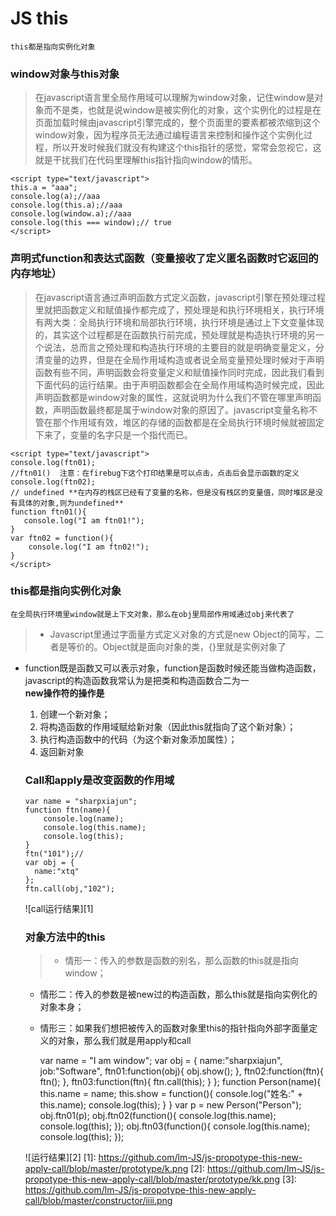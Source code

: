 # JS this
    this都是指向实例化对象
### window对象与this对象
> 在javascript语言里全局作用域可以理解为window对象，记住window是对象而不是类，也就是说window是被实例化的对象，这个实例化的过程是在页面加载时候由javascript引擎完成的，整个页面里的要素都被浓缩到这个window对象，因为程序员无法通过编程语言来控制和操作这个实例化过程，所以开发时候我们就没有构建这个this指针的感觉，常常会忽视它，这就是干扰我们在代码里理解this指针指向window的情形。

    <script type="text/javascript">
    this.a = "aaa";
    console.log(a);//aaa
    console.log(this.a);//aaa
    console.log(window.a);//aaa
    console.log(this === window);// true
    </script>

### 声明式function和表达式函数（变量接收了定义匿名函数时它返回的内存地址）
> 在javascript语言通过声明函数方式定义函数，javascript引擎在预处理过程里就把函数定义和赋值操作都完成了，预处理是和执行环境相关，执行环境有两大类：全局执行环境和局部执行环境，执行环境是通过上下文变量体现的，其实这个过程都是在函数执行前完成，预处理就是构造执行环境的另一个说法，总而言之预处理和构造执行环境的主要目的就是明确变量定义，分清变量的边界，但是在全局作用域构造或者说全局变量预处理时候对于声明函数有些不同，声明函数会将变量定义和赋值操作同时完成，因此我们看到下面代码的运行结果。由于声明函数都会在全局作用域构造时候完成，因此声明函数都是window对象的属性，这就说明为什么我们不管在哪里声明函数，声明函数最终都是属于window对象的原因了。javascript变量名称不管在那个作用域有效，堆区的存储的函数都是在全局执行环境时候就被固定下来了，变量的名字只是一个指代而已。

    <script type="text/javascript">
    console.log(ftn01);
    //ftn01()  注意：在firebug下这个打印结果是可以点击，点击后会显示函数的定义
    console.log(ftn02); 
    // undefined **在内存的栈区已经有了变量的名称，但是没有栈区的变量值，同时堆区是没有具体的对象,则为undefined**
    function ftn01(){
       console.log("I am ftn01!");
    }
    var ftn02 = function(){
        console.log("I am ftn02!");
    }
    </script>
### this都是指向实例化对象
    在全局执行环境里window就是上下文对象，那么在obj里局部作用域通过obj来代表了
> * Javascript里通过字面量方式定义对象的方式是new Object的简写，二者是等价的。Object就是面向对象的类，{}里就是实例对象了
* function既是函数又可以表示对象，function是函数时候还能当做构造函数，javascript的构造函数我常认为是把类和构造函数合二为一  
     **new操作符的操作是**
     1. 创建一个新对象；
     2. 将构造函数的作用域赋给新对象（因此this就指向了这个新对象）；
     3. 执行构造函数中的代码（为这个新对象添加属性）；
     4. 返回新对象

    <script type="text/javascript">
    var obj = {
        name:"sharpxiajun",
        job:"Software",
        show:function(){
            console.log("Name:" + this.name + ";Job:" + this.job);
            console.log(this);
    // Object { name="sharpxiajun", job="Software", show=function()}
        }
    };
    obj.show();//Name:sharpxiajun;Job:Software
    function Person(name,sex,age,job){
        this.name = name;
        this.sex = sex;
        this.age = age;
        this.job = job;
        this.showPerson = function(){
            console.log("姓名:" + this.name);
            console.log("性别:" + this.sex);
            console.log("年龄:" + this.age);
            console.log("工作:" + this.job);
            console.log(this);
            // Person { name="马云", sex="男", age=46, 更多...}
        }
    }
    var person = new Person("马云", "男", 46, "董事长");
    person.showPerson();
</script>

### Call和apply是改变函数的作用域

    var name = "sharpxiajun";
    function ftn(name){
        console.log(name);
        console.log(this.name);
        console.log(this);
    }
    ftn("101");//
    var obj = {
      name:"xtq"
    };
    ftn.call(obj,"102");

![call运行结果][1]

### 对象方法中的this
> * 情形一：传入的参数是函数的别名，那么函数的this就是指向window；
 * 情形二：传入的参数是被new过的构造函数，那么this就是指向实例化的对象本身；
 * 情形三：如果我们想把被传入的函数对象里this的指针指向外部字面量定义的对象，那么我们就是用apply和call
 
    var name = "I am window";
    var obj = {
        name:"sharpxiajun",
        job:"Software",
        ftn01:function(obj){
            obj.show();
        },
        ftn02:function(ftn){
            ftn();
        },
        ftn03:function(ftn){
            ftn.call(this);
        }
    };
    function Person(name){
        this.name = name;
        this.show = function(){
            console.log("姓名:" + this.name);
            console.log(this);
        }
    }
    var p = new Person("Person");
    obj.ftn01(p);
    obj.ftn02(function(){
       console.log(this.name);
       console.log(this);
    });
    obj.ftn03(function(){
        console.log(this.name);
        console.log(this);
    }); 
    
![运行结果][2]
[1]: https://github.com/lm-JS/js-propotype-this-new-apply-call/blob/master/prototype/k.png
[2]: https://github.com/lm-JS/js-propotype-this-new-apply-call/blob/master/prototype/kk.png
[3]: https://github.com/lm-JS/js-propotype-this-new-apply-call/blob/master/constructor/iiii.png
